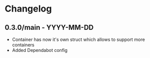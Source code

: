 # Changelog

## 0.3.0/main - YYYY-MM-DD

- Container has now it's own struct which allows to support more containers
- Added Dependabot config
